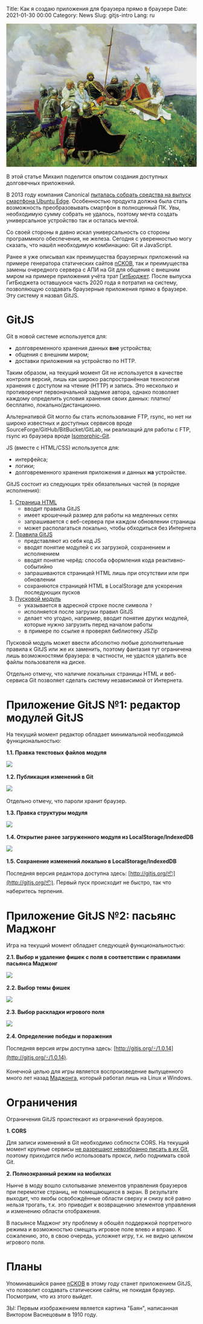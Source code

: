 Title: Как я создаю приложения для браузера прямо в браузере
Date: 2021-01-30 00:00
Category: News
Slug: gitjs-intro
Lang: ru

![GitJS][снимок]

В этой статье Михаил поделится опытом создания доступных долговечных приложений.

В 2013 году компания Canonical [пыталась собрать средства на выпуск смартфона
Ubuntu Edge][сбор-средств]. Особенностью продукта должна была стать возможность
преобразовывать смартфон в полноценный ПК. Увы, необходимую сумму собрать не
удалось, поэтому мечта создать универсальное устройство так и осталась мечтой.

Со своей стороны я давно искал универсальность со стороны программного
обеспечения, не железа. Сегодня с уверенностью могу сказать, что нашёл
необходимую комбинацию: Git и JavaScript.

Ранее я уже описывал как преимущества браузерных приложений на примере
генератора статических сайтов [nCKOB][псков], так и преимущества замены
очередного сервера с АПИ на Git для общения с внешним миром на примере
приложения учёта трат [ГитБюджет][гит-бюджет]. После выпуска ГитБюджета
оставшуюся часть 2020 года я потратил на систему, позволяющую создавать
браузерные приложения прямо в браузере. Эту систему я назвал GitJS.

<cut/>

# GitJS

Git в новой системе используется для:

* долговременного хранения данных **вне** устройства;
* общения с внешним миром;
* доставки приложения на устройство по HTTP.

Таким образом, на текущий момент Git не используется в качестве контроля версий,
лишь как широко распространённая технология хранения с доступом на чтение
(HTTP) и запись. Это несколько и противоречит первоначальной задумке автора,
однако позволяет каждому определить условия хранения своих данных:
платно/бесплатно, локально/дистанционно.

Альтернативой Git могло бы стать использование FTP, rsync, но нет ни широко
известных и доступных сервисов вроде SourceForge/GitHub/BitBucket/GitLab, ни
реализаций для работы с FTP, rsync из браузера вроде [Isomorphic-Git][isomorphic-git].

JS (вместе с HTML/CSS) используется для:

* интерфейса;
* логики;
* долговременного хранения приложения и данных **на** устройстве.

GitJS состоит из следующих трёх обязательных частей (в порядке исполнения):

1. [Страница HTML][страница-html]
    * вводит правила GitJS
    * имеет крошечный размер для работы на медленных сетях
    * запрашивается с веб-сервера при каждом обновлении страницы
    * может располагаться локально, чтобы обходиться без Интернета
1. [Правила GitJS][правила-гитжс]
    * представляют из себя код JS
    * вводят понятие модулей с их загрузкой, сохранением и исполнением
    * вводят понятие черёд: способа оформления кода реактивно-событийно
    * запрашиваются страницей HTML лишь при отсутствии или при обновлении
    * сохраняются страницей HTML в LocalStorage для ускорения последующих пусков
1. [Пусковой модуль][пусковой-модуль]
    * указывается в адресной строке после символа `?`
    * исполняется после загрузки правил GitJS
    * делает что угодно, например, вводит понятие других модулей, которые нужно загрузить перед началом работы
    * в примере по ссылке я проверял библиотеку JSZip

Пусковой модуль может ввести абсолютно любые дополнительные правила к GitJS или
же их заменить, поэтому фантазия тут ограничена лишь возможностями браузера:
в частности, не удастся удалить все файлы пользователя на диске.

Отдельно отмечу, что наличие локальных страницы HTML и веб-сервиса Git
позволяет сделать систему независимой от Интернета.

# Приложение GitJS №1: редактор модулей GitJS

На текущий момент редактор обладает минимальной необходимой функциональностью:

**1.1. Правка текстовых файлов модуля**

![][правка-текстовых-файлов]

**1.2. Публикация изменений в Git**

![][публикация-изменений]

Отдельно отмечу, что пароли хранит браузер.

**1.3. Правка структуры модуля**

![][правка-структуры]

**1.4. Открытие ранее загруженного модуля из LocalStorage/IndexedDB**

![][открытие-модуля]

**1.5. Сохранение изменений локально в LocalStorage/IndexedDB**

Последняя версия редактора доступна здесь: [http://gitjs.org/📦](http://gitjs.org/📦). Первый пуск происходит не быстро, так что наберитесь терпения.

# Приложение GitJS №2: пасьянс Маджонг

Игра на текущий момент обладает следующей функциональностью:

**2.1. Выбор и удаление фишек с поля в соответствии с правилами пасьянса Маджонг**

![][механика]

**2.2. Выбор темы фишек**

![][темы]

**2.3. Выбор раскладки игрового поля**

![][раскладки]

**2.4. Определение победы и поражения**

Последняя версия игры доступна здесь: [http://gitjs.org/🀄/1.0.14](http://gitjs.org/🀄/1.0.14).

Конечной целью для игры является воспроизведение выпущенного много лет назад
[Маджонга][маджонг1], который работал лишь на Linux и Windows.

# Ограничения

Ограничения GitJS проистекают из ограничений браузеров.

**1. CORS**

Для записи изменений в Git необходимо соблюсти CORS.
На текущий момент крупные сервисы [не разрешают невозбранно писать в их Git][cors],
поэтому приходится либо использовать прокси, либо поднимать свой Git.

**2. Полноэкранный режим на мобилках**

Нынче в моду вошло схлопывание элементов управления браузеров при перемотке
страниц, не помещающихся в экран. В результате выходит, что якобы
освобождённые области сверху и снизу всё равно нельзя трогать, т.к. это
приводит к возвращению элементов управления и изменению области
отображения.

В пасьянсе Маджонг эту проблему я обошёл поддержкой портретного режима и
возможностью смещать игровое поле влево и вправо. К сожалению, это, в свою
очередь, усложнет игру, т.к. не видно целиком игрового поля.

# Планы

Упоминавшийся ранее [nCKOB][псков] в этому году станет приложением GitJS, что
позволит создавать статические сайты, не покидая браузер. Посмотрим, что из
этого выйдет.

ЗЫ: Первым изображением является картина "Баян", написанная Виктором Васнецовым в 1910 году.

[isomorphic-git]: https://isomorphic-git.org
[сбор-средств]: https://habr.com/ru/post/187480
[псков]: http://opengamestudio.org/ru/news/on-the-way-to-durable-applications.html
[гит-бюджет]: http://opengamestudio.org/ru/news/git-budget.html
[страница-html]: https://gitlab.com/gitjs/gitjs.gitlab.io/-/blob/master/index.html
[правила-гитжс]: https://bitbucket.org/gitjs/0000/src/master/0000.js
[пусковой-модуль]: https://git.opengamestudio.org/kornerr/nPOBEPuTb-JSZip
[маджонг1]: http://opengamestudio.org/ru/game/ogs-mahjong-1.html
[правка-текстовых-файлов]: ../../images/2021_gitjs-intro_правка-текстовых-файлов.png
[публикация-изменений]: ../../images/2021_gitjs-intro_публикация-изменений.png
[правка-структуры]: ../../images/2021_gitjs-intro_правка-структуры.png
[открытие-модуля]: ../../images/2021_gitjs-intro_открытие-модуля.png
[механика]: ../../images/2021_gitjs-intro_механика.png
[темы]: ../../images/2021_gitjs-intro_темы.png
[раскладки]: ../../images/2021_gitjs-intro_раскладки.png
[снимок]: ../../images/2021_gitjs-intro_снимок.jpg
[cors]: https://github.com/isomorphic-git/isomorphic-git#cors-support

